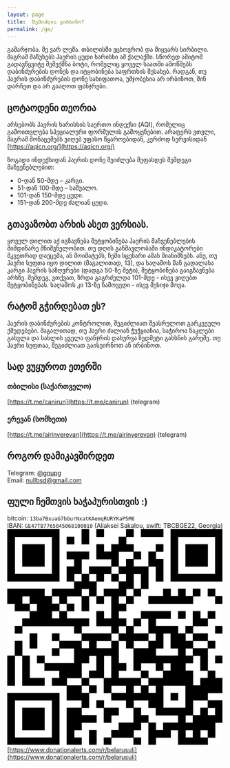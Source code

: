 ```yaml
---
layout: page
title:  შემიძლია ვირბინო?
permalink: /ge/
---
```


გამარჯობა. მე ვარ ლეშა. თბილისში ვცხოვრობ და მიყვარს სირბილი. მაგრამ მაწუხებს ჰაერის ცუდი ხარისხი ამ ქალაქში. სწორედ ამიტომ გადავწყვიტე შემექმნა ბოტი, რომელიც ყოველ საათში ამოწმებს დაბინძურების დონეს და იტყობინება საფრთხის შესახებ. რადგან, თუ ჰაერის დაბინძურების დონე სახიფათოა, უმჯობესია არ ირბინოთ, შინ დარჩეთ და არ გააღოთ ფანჯრები.

## ცოტაოდენი თეორია

არსებობს ჰაერის ხარისხის საერთო ინდექსი (AQI), რომელიც გამოითვლება სპეციალური ფორმულის გამოყენებით. არაფერს ვთვლი, მაგრამ მონაცემებს ვიღებ უფასო წყაროებიდან, კერძოდ სერვისიდან [https://aqicn.org/](https://aqicn.org/)

ზოგადი ინდექსიდან ჰაერის დონე შეიძლება შეფასდეს შემდეგი მაჩვენებლებით:

* 0-დან 50-მდე – კარგი.
* 51-დან 100-მდე – საშუალო.
* 101-დან 150-მდე ცუდი.
* 151-დან 200-მდე ძალიან ცუდი.

## გთავაზობთ არხის ასეთ ვერსიას.

ყოველ დილით აქ იგზავნება შეტყობინება ჰაერის მაჩვენებლების მიმდინარე მნიშვნელობით.
თუ დღის განმავლობაში ინდიკატორები მკვეთრად დაეცემა, ან მოიმატებს, ჩემი სცენარი ამას მიანიშნებს.
ანუ, თუ ჰაერი სუფთა იყო დილით (მაგალითად, 13), და საღამოს მან გადალახა კარგი ჰაერის საზღვრები (დადგა 50-ზე მეტი), შეტყობინება გაიგზავნება არხზე. შემდეგ, ვთქვათ, ზრდა გაგრძელდა 101-მდე - ისევ ვიღებთ შეტყობინებას. საღამოს კი 13-ზე ჩამოვედი - ისევ მესიჯი მოვა.

## რატომ გჭირდებათ ეს? 

ჰაერის დაბინძურების კონტროლით, შეგიძლიათ შეასრულოთ გარკვეული ქმედებები. მაგალითად, თუ ჰაერი ძალიან ჭუჭყიანია, საჭიროა ნაკლები გასვლა და სახლის ყველა ფანჯრის დახურვა ზედმეტი გახსნის გარეშე. თუ ჰაერი სუფთაა, შეგიძლიათ გაისეირნოთ ან ირბინოთ.

## სად ვუყუროთ ეთერში

### თბილისი (საქართველო)
[https://t.me/canirun](https://t.me/canirun) (telegram)<br>

### ერევან (სომხეთი)
[https://t.me/airinyerevan](https://t.me/airinyerevan) (telegram)

## როგორ დამიკავშირდეთ

Telegram: <a href="https://t.me/gnupg">@gnupg</a><br>
Email: <a href="mailto:nullbsd@gmail.com">nullbsd@gmail.com</a>

## ფული ჩემთვის ხაჭაპურისთვის :)

bitcoin: `13ba7BxuaG7bGurNxatKAemqRURYKaP5M6`<br>
IBAN: `GE47TB7765045068100010` (Aliaksei Sakalou, swift: TBCBGE22, Georgia)<br>
<img src="/images/qrdonate.png" /><br>
[https://www.donationalerts.com/r/belarusuli](https://www.donationalerts.com/r/belarusuli)
